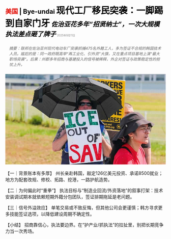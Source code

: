 <span style="color:#E3120B; font-size:14.9pt; font-weight:bold;">美国</span> <span style="color:#000000; font-size:14.9pt; font-weight:bold;">| Bye-undai</span>
<span style="color:#000000; font-size:21.0pt; font-weight:bold;">现代工厂移民突袭：一脚踢到自家门牙</span>
<span style="color:#000000; font-size:14.9pt; font-weight:bold; font-style:italic;">佐治亚花多年“招贤纳士”，一次大规模执法差点砸了牌子</span>
<span style="color:#808080; font-size:6.2pt;">2025年9月11日</span>

<div style="padding:8px 12px; color:#666; font-size:9.0pt; font-style:italic; margin:12px 0;">摘要：联邦在佐治亚州现代电动车厂突袭抓捕475名外籍工人，多为签证不合规的韩国技术人员。尴尬的是：同一政府既高举“再工业化、引外资”大旗，又在重点项目基地上演“最大职场突袭”。后果：州郡多年招商与基建投入的信号被稀释，外企对签证与政策稳定性的担忧上升。</div>

![](../images/016_The_ICE_raid_at_Hyundai_was_a_massive_own_goal/p0074_img01.jpeg)

【一｜背景账本有多厚】
州长亲赴韩国，敲定126亿美元投资、承诺8500就业；地方为配套改规、修校、拓路、挖港，一路护航造势。

【二｜为何偏此时“重拳”】
执法目标与“制造业回流/外资落地”的叙事打架：技术安装调试期本就依赖短期外籍分包团队，签证排期拖延是老问题。

【三｜信号外溢效应】
单笔交易或不致反悔，但其他公司会更谨慎；韩方寻求更多技能签证选项，以降低建设周期不确定性。

【小结】
招商靠信心，执法要边界。在“护产业/抓执法”的拉扯里，别把长期竞争力当一次秀场。


